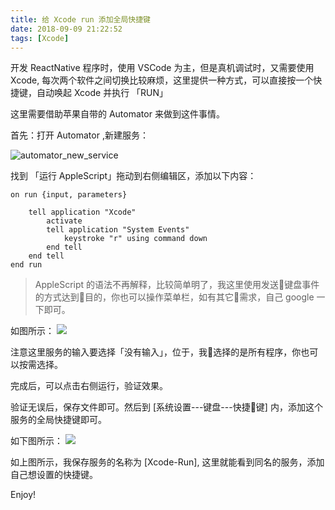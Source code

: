 ```yaml
---
title: 给 Xcode run 添加全局快捷键
date: 2018-09-09 21:22:52
tags: [Xcode]
---
```


开发 ReactNative 程序时，使用 VSCode 为主，但是真机调试时，又需要使用 Xcode, 每次两个软件之间切换比较麻烦，这里提供一种方式，可以直接按一个快捷键，自动唤起 Xcode 并执行 「RUN」

这里需要借助苹果自带的 Automator 来做到这件事情。

首先：打开 Automator ,新建服务：

![automator_new_service](http://cdn.imqsc.xyz/automator_new_service.jpg)

找到 「运行 AppleScript」拖动到右侧编辑区，添加以下内容：

```AppleScript
on run {input, parameters}
	
	tell application "Xcode"
		activate
		tell application "System Events"
			keystroke "r" using command down
		end tell
	end tell
end run
```

> AppleScript 的语法不再解释，比较简单明了，我这里使用发送键盘事件的方式达到目的，你也可以操作菜单栏，如有其它需求，自己 google 一下即可。

如图所示：
![](http://cdn.imqsc.xyz/automator-run-script.jpg)

注意这里服务的输入要选择「没有输入」，位于，我选择的是所有程序，你也可以按需选择。

完成后，可以点击右侧运行，验证效果。

验证无误后，保存文件即可。然后到 [系统设置---键盘---快捷键] 内，添加这个服务的全局快捷键即可。

如下图所示：
![](http://cdn.imqsc.xyz/service-shortcut.jpg)

如上图所示，我保存服务的名称为 [Xcode-Run], 这里就能看到同名的服务，添加自己想设置的快捷键。

Enjoy!